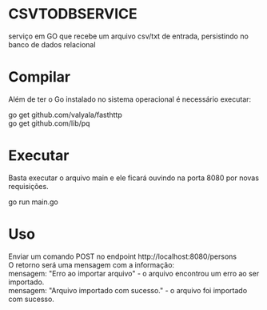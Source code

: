 # CSVTODBSERVICE
serviço em GO que recebe um arquivo csv/txt de entrada, persistindo no banco de dados relacional

# Compilar
Além de ter o Go instalado no sistema operacional é necessário executar:

go get github.com/valyala/fasthttp <br/>
go get github.com/lib/pq <br/>


# Executar <br/>
Basta executar o arquivo main e ele ficará ouvindo na porta 8080 por novas requisições. <br/>

go run main.go <br/>

# Uso
Enviar um comando POST no endpoint http://localhost:8080/persons <br/>
O retorno será uma mensagem com a informação: <br/>
mensagem: "Erro ao importar arquivo" - o arquivo encontrou um erro ao ser importado. <br/>
mensagem: "Arquivo importado com sucesso." - o arquivo foi importado com sucesso. <br/>

